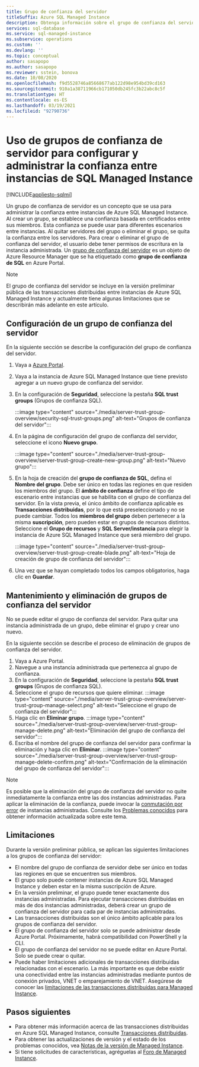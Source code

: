 ```yaml
---
title: Grupo de confianza del servidor
titleSuffix: Azure SQL Managed Instance
description: Obtenga información sobre el grupo de confianza del servidor y cómo administrar la confianza entre instancias de Azure SQL Managed Instance.
services: sql-database
ms.service: sql-managed-instance
ms.subservice: operations
ms.custom: ''
ms.devlang: ''
ms.topic: conceptual
author: sasapopo
ms.author: sasapopo
ms.reviewer: sstein, bonova
ms.date: 10/08/2020
ms.openlocfilehash: f9d5528746a85668677ab122d98e954bd39cd163
ms.sourcegitcommit: 910a1a38711966cb171050db245fc3b22abc8c5f
ms.translationtype: HT
ms.contentlocale: es-ES
ms.lasthandoff: 03/19/2021
ms.locfileid: "92790736"
---
```

# <a name="use-server-trust-groups-to-set-up-and-manage-trust-between-sql-managed-instances"></a>Uso de grupos de confianza de servidor para configurar y administrar la confianza entre instancias de SQL Managed Instance
[!INCLUDE[appliesto-sqlmi](../includes/appliesto-sqlmi.md)]

Un grupo de confianza de servidor es un concepto que se usa para administrar la confianza entre instancias de Azure SQL Managed Instance. Al crear un grupo, se establece una confianza basada en certificados entre sus miembros. Esta confianza se puede usar para diferentes escenarios entre instancias. Al quitar servidores del grupo o eliminar el grupo, se quita la confianza entre los servidores. Para crear o eliminar el grupo de confianza del servidor, el usuario debe tener permisos de escritura en la instancia administrada.
Un [grupo de confianza del servidor](/azure/templates/microsoft.sql/allversions) es un objeto de Azure Resource Manager que se ha etiquetado como **grupo de confianza de SQL** en Azure Portal.

> [!NOTE]
> El grupo de confianza del servidor se incluye en la versión preliminar pública de las transacciones distribuidas entre instancias de Azure SQL Managed Instance y actualmente tiene algunas limitaciones que se describirán más adelante en este artículo.

## <a name="server-trust-group-setup"></a>Configuración de un grupo de confianza del servidor

En la siguiente sección se describe la configuración del grupo de confianza del servidor.

1. Vaya a [Azure Portal](https://portal.azure.com/).

2. Vaya a la instancia de Azure SQL Managed Instance que tiene previsto agregar a un nuevo grupo de confianza del servidor.

3. En la configuración de **Seguridad**, seleccione la pestaña **SQL trust groups** (Grupos de confianza SQL).

   :::image type="content" source="./media/server-trust-group-overview/security-sql-trust-groups.png" alt-text="Grupos de confianza del servidor":::

4. En la página de configuración del grupo de confianza del servidor, seleccione el icono **Nuevo grupo**.

   :::image type="content" source="./media/server-trust-group-overview/server-trust-group-create-new-group.png" alt-text="Nuevo grupo":::

5. En la hoja de creación del **grupo de confianza de SQL**, defina el **Nombre del grupo**. Debe ser único en todas las regiones en que residen los miembros del grupo. El **ámbito de confianza** define el tipo de escenario entre instancias que se habilita con el grupo de confianza del servidor. En la vista previa, el único ámbito de confianza aplicable es **Transacciones distribuidas**, por lo que está preseleccionado y no se puede cambiar. Todos los **miembros del grupo** deben pertenecer a la misma **suscripción**, pero pueden estar en grupos de recursos distintos. Seleccione el **Grupo de recursos** y **SQL Server/instancia** para elegir la instancia de Azure SQL Managed Instance que será miembro del grupo.

   :::image type="content" source="./media/server-trust-group-overview/server-trust-group-create-blade.png" alt-text="Hoja de creación de grupo de confianza del servidor":::

6. Una vez que se hayan completado todos los campos obligatorios, haga clic en **Guardar**.

## <a name="server-trust-group-maintenance-and-deletion"></a>Mantenimiento y eliminación de grupos de confianza del servidor

No se puede editar el grupo de confianza del servidor. Para quitar una instancia administrada de un grupo, debe eliminar el grupo y crear uno nuevo.

En la siguiente sección se describe el proceso de eliminación de grupos de confianza del servidor. 
1. Vaya a Azure Portal.
2. Navegue a una instancia administrada que pertenezca al grupo de confianza.
3. En la configuración de **Seguridad**, seleccione la pestaña **SQL trust groups** (Grupos de confianza SQL).
4. Seleccione el grupo de recursos que quiere eliminar.
   :::image type="content" source="./media/server-trust-group-overview/server-trust-group-manage-select.png" alt-text="Seleccione el grupo de confianza del servidor":::
5. Haga clic en **Eliminar grupo**.
   :::image type="content" source="./media/server-trust-group-overview/server-trust-group-manage-delete.png" alt-text="Eliminación del grupo de confianza del servidor":::
6. Escriba el nombre del grupo de confianza del servidor para confirmar la eliminación y haga clic en **Eliminar**.
   :::image type="content" source="./media/server-trust-group-overview/server-trust-group-manage-delete-confirm.png" alt-text="Confirmación de la eliminación del grupo de confianza del servidor":::

> [!NOTE]
> Es posible que la eliminación del grupo de confianza del servidor no quite inmediatamente la confianza entre las dos instancias administradas. Para aplicar la eliminación de la confianza, puede invocar la [conmutación por error](/powershell/module/az.sql/Invoke-AzSqlInstanceFailover) de instancias administradas. Consulte los [Problemas conocidos](../database/doc-changes-updates-release-notes.md?tabs=managed-instance#known-issues) para obtener información actualizada sobre este tema.

## <a name="limitations"></a>Limitaciones

Durante la versión preliminar pública, se aplican las siguientes limitaciones a los grupos de confianza del servidor:
 * El nombre del grupo de confianza de servidor debe ser único en todas las regiones en que se encuentren sus miembros.
 * El grupo solo puede contener instancias de Azure SQL Managed Instance y deben estar en la misma suscripción de Azure.
 * En la versión preliminar, el grupo puede tener exactamente dos instancias administradas. Para ejecutar transacciones distribuidas en más de dos instancias administradas, deberá crear un grupo de confianza del servidor para cada par de instancias administradas.
 * Las transacciones distribuidas son el único ámbito aplicable para los grupos de confianza del servidor.
 * El grupo de confianza del servidor solo se puede administrar desde Azure Portal. Próximamente, habrá compatibilidad con PowerShell y la CLI.
 * El grupo de confianza del servidor no se puede editar en Azure Portal. Solo se puede crear o quitar.
 * Puede haber limitaciones adicionales de transacciones distribuidas relacionadas con el escenario. La más importante es que debe existir una conectividad entre las instancias administradas mediante puntos de conexión privados, VNET o emparejamiento de VNET. Asegúrese de conocer las [limitaciones de las transacciones distribuidas para Managed Instance](../database/elastic-transactions-overview.md#limitations).

## <a name="next-steps"></a>Pasos siguientes

* Para obtener más información acerca de las transacciones distribuidas en Azure SQL Managed Instance, consulte [Transacciones distribuidas](../database/elastic-transactions-overview.md).
* Para obtener las actualizaciones de versión y el estado de los problemas conocidos, vea [Notas de la versión de Managed Instance](../database/doc-changes-updates-release-notes.md).
* Si tiene solicitudes de características, agréguelas al [Foro de Managed Instance](https://feedback.azure.com/forums/915676-sql-managed-instance).